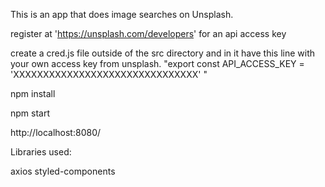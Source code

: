 
This is an app that does image searches on Unsplash.

register at 'https://unsplash.com/developers' for an api access key

create a cred.js file outside of the src directory and in it have this line with your own access key from unsplash.
  "export const API_ACCESS_KEY = 'XXXXXXXXXXXXXXXXXXXXXXXXXXXXXXX' "


npm install

npm start

http://localhost:8080/

Libraries used:

axios
styled-components
